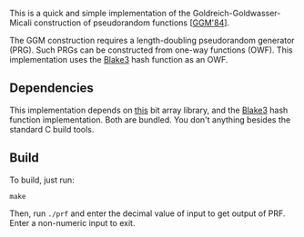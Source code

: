 This is a quick and simple implementation of the Goldreich-Goldwasser-Micali
construction of pseudorandom functions
[[GGM'84](https://dl.acm.org/doi/pdf/10.1145/3335741.3335752)].

The GGM construction requires a length-doubling pseudorandom generator (PRG). Such
PRGs can be constructed from one-way functions (OWF). This implementation uses
the [Blake3](https://github.com/BLAKE3-team/BLAKE3) hash function as an OWF.

## Dependencies
This implementation depends on [this](https://github.com/noporpoise/BitArray)
bit array library, and the [Blake3](https://github.com/BLAKE3-team/BLAKE3) hash
function implementation. Both are bundled. You don't anything besides the
standard C build tools.

## Build
To build, just run:
```
make
```

Then, run `./prf` and enter the decimal value of input to get output of PRF.
Enter a non-numeric input to exit.